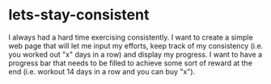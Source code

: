 # lets-stay-consistent
I always had a hard time exercising consistently. I want to create a simple web page that will let me input my efforts, keep track of my consistency (i.e. you worked out "x" days in a row) and display my progress. I want to have a progress bar that needs to be filled to achieve some sort of reward at the end (i.e. workout 14 days in a row and you can buy "x").
